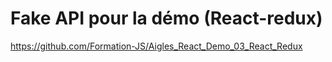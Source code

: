 # Fake API pour la démo (React-redux)
https://github.com/Formation-JS/Aigles_React_Demo_03_React_Redux